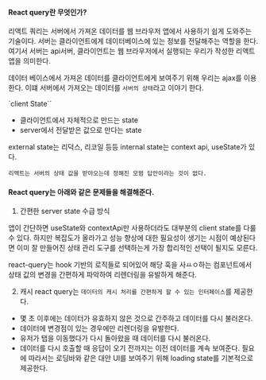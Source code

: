 #### React query란 무엇인가?

리액트 쿼리는 서버에서 가져온 데이터를 웹 브라우저 앱에서 사용하기 쉽게 도와주는 기술이다.
서버는 클라이언트에게 데이터베이스에 있는 정보를 전달해주는 역할을 한다.
여기서 서버는 api서버, 클라이언트는 웹 브라우저에서 실행되는 우리가 작성한 리액트 앱을 의미한다.

데이터 베이스에서 가져온 데이터를 클라이언트에게 보여주기 위해 우리는 ajax를 이용한다.
이떄 서버에서 가져오는 데이터를 `서버의 상태`라고 이야기 한다.

`client State``
 - 클라이언트에서 자체적으로 만드는 state
 - server에서 전달받은 값으로 만다는 state

external state는 리덕스, 리코일 등등
internal state는 context api, useState가 있다.

`리액트는 서버의 상태 값을 받아오는데 정해진 모범 답안이라는 것이 없다.`


#### React query는 아래와 같은 문제들을 해결해준다.

1) 간편한 server state 수급 방식

앱이 간단하면 useState와 contextApi만 사용하더라도 대부분의 client state를 다룰 수 있다.
하지만 복잡도가 올라가고 성능 향상에 대한 필요성이 생기는 시점이 예상된다면 이미 잘 만들어진 상태 관리 도구를 선택하는게 가장 합리적인 선택이 될지도 모른다.

react-query는 hook 기반의 로직들로 되어있어 해당 훅을 사ㅛㅇ하는 컴포넌트에서 상태 값의 변경을 간편하게 파악하여 리렌더링을 유발하게 해준다.

2) 캐시
react query는 `데이터의 캐시 처리를 간편하게 할 수 있는 인터페이스`를 제공한다.
- 몇 초 이후에는 데이터가 유효하지 않은 것으로 간주하고 데이터를 다시 불러온다.
- 데이터에 변경점이 있는 경우에만 리렌더링을 유발한다.
- 유저가 탭을 이동했다가 다시 돌아왔을 때 데이터를 다시 불러온다.
- 데이터를 다시 호출할 때 응답이 오기 전까지는 이전 데이터를 계속 보여준다. 필요에 따라서는 로딩바와 같은 대안 UI를 보여주기 위해 loading state를 기본적으로 제공한다.

